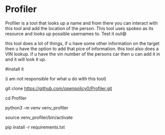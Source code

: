 # Profiler
Profiler is a tool that looks up a name and from there you can interact with this tool and add the location of the person. This tool uses spokeo as its resource and looks up possible usernames to. Test it out😄


this tool does a lot of things, if u have some other information on the target then u have the option to add that pice of information.  this tool  also does a VIN lookup. if u have the vin number of the persons car then u can add it in and it will look it up.

#install it

(i am not responsible for what u do with this tool)


git clone https://github.com/openpolicy0/Profiler.git


cd Profiler 


python3 -m venv venv_profiler


source venv_profiler/bin/activate


pip install -r requirements.txt 
